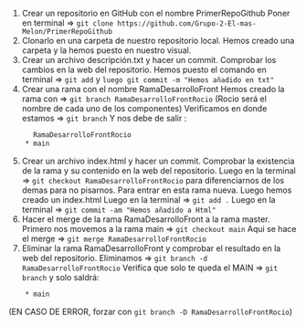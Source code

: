1.	Crear un repositorio en GitHub con el nombre PrimerRepoGithub
Poner en terminal => `git clone https://github.com/Grupo-2-El-mas-Melon/PrimerRepoGithub`
2.	Clonarlo en una carpeta de nuestro repositorio local.
Hemos creado una carpeta y la hemos puesto en nuestro visual. 
3.	Crear un archivo descripción.txt y hacer un commit. Comprobar los cambios en la web del repositorio.
Hemos puesto el comando en terminal => `git add` y ``luego git commit -m "Hemos añadido en txt"``
4.	Crear una rama con el nombre RamaDesarrolloFront
Hemos creado la rama con => ``git branch RamaDesarrolloFrontRocio`` (Rocio será el nombre de cada uno de los componentes)
Verificamos en donde estamos => ``git branch``
Y nos debe de salir :
```bash
      RamaDesarrolloFrontRocio
    * main
```
5.	Crear un archivo index.html y hacer un commit. Comprobar la existencia de la rama y su contenido en la web del repositorio.
Luego en la terminal => ``git checkout RamaDesarrolloFrontRocio`` para diferenciarnos de los demas para no pisarnos. Para entrar en esta rama nueva.
Luego hemos creado un index.html
Luego en la terminal => ``git add .``
Luego en la terminal => ``git commit -am "Hemos añadido a Html"``
6.	Hacer el merge de la rama RamaDesarrolloFront a la rama master.
Primero nos movemos a la rama main => `git checkout main` 
Aqui se hace el merge => `git merge RamaDesarrolloFrontRocio`
7.	Eliminar la rama RamaDesarrolloFront y comprobar el resultado en la web del repositorio.
Eliminamos => `git branch -d RamaDesarrolloFrontRocio`
Verifica que solo te queda el MAIN => `git branch` y solo saldrá:
```bash
    * main
```
(EN CASO DE ERROR, forzar con `git branch -D RamaDesarrolloFrontRocio`)

